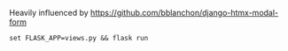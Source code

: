 Heavily influenced by https://github.com/bblanchon/django-htmx-modal-form

`set FLASK_APP=views.py && flask run`